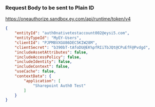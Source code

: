 ### Request Body to be sent to Plain ID

https://oneauthorize.sandbox.ey.com/api/runtime/token/v4

```json
{
    "entityId": "auth0nativetestaccount002@eysi5.com",
    "entityTypeId": "MyEY-Users",
    "clientId": "PJPM8VXGU86DEC5KIW28M",
    "clientSecret": "b390bT-tAfoDU@EK%pfRIiTbJQt@CPuEfF@Pvdgd",
    "includeAssetAttributes": false,
    "includeAccessPolicy": false,
    "includeIdentity": false,
    "includeContext": false,
    "useCache": false,
    "contextData": {
        "application": [
            "Sharepoint Auth0 Test"
        ]
    }
}
```
